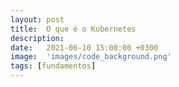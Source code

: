 ```yaml
---
layout: post
title:  O que é o Kubernetes
description: 
date:   2021-06-10 15:00:00 +0300
image:  'images/code_background.png'
tags: [fundamentos]
---
```



